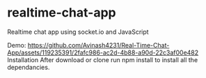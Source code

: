# realtime-chat-app
Realtime chat app using socket.io and JavaScript

Demo: https://github.com/Avinash4231/Real-Time-Chat-App/assets/119235391/2fafc986-ac2d-4b88-a90d-22c3af00e482
Installation
After download or clone run npm install to install all the dependancies.

